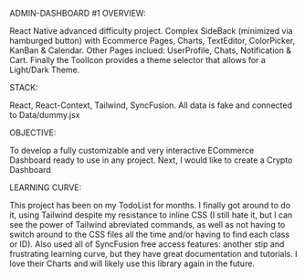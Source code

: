 ADMIN-DASHBOARD #1
OVERVIEW:

React Native advanced difficulty project. Complex SideBack (minimized via hamburged button) with Ecommerce Pages, Charts, TextEditor, ColorPicker, KanBan & Calendar. Other Pages inclued: UserProfile, Chats, Notification & Cart. Finally the ToolIcon provides a theme selector that allows for a Light/Dark Theme.

STACK:

React, React-Context, Tailwind, SyncFusion. All data is fake and connected to Data/dummy.jsx

OBJECTIVE:

To develop a fully customizable and very interactive ECommerce Dashboard ready to use in any project. Next, I would like to create a Crypto Dashboard

LEARNING CURVE:

This project has been on my TodoList for months. I finally got around to do it, using Tailwind despite my resistance to inline CSS (I still hate it, but I can see the power of Tailwind abreviated commands, as well as not having to switch around to the CSS files all the time and/or having to find each class or ID). Also used all of SyncFusion free access features: another stip and frustrating learning curve, but they have great documentation and tutorials. I love their Charts and will likely use this library again in the future.

